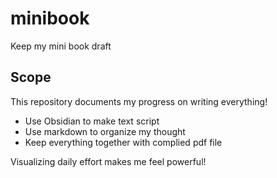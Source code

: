 # minibook
Keep my mini book draft 

## Scope

This repository documents my progress on writing everything!

- Use Obsidian to make text script
- Use markdown to organize my thought
- Keep everything together with complied pdf file

Visualizing daily effort makes me feel powerful! 
